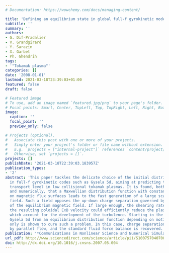 ```yaml
---
# Documentation: https://wowchemy.com/docs/managing-content/

title: 'Defining an equilibrium state in global full-f gyrokinetic models '
subtitle: ''
summary: ''
authors:
- G. Dif-Pradalier
- V. Grandgirard
- Y. Sarazin
- X. Garbet
- Ph. Ghendrih
tags:
- '"Tokamak plasma"'
categories: []
date: '2008-01-01'
lastmod: 2021-03-18T23:39:03+01:00
featured: false
draft: false

# Featured image
# To use, add an image named `featured.jpg/png` to your page's folder.
# Focal points: Smart, Center, TopLeft, Top, TopRight, Left, Right, BottomLeft, Bottom, BottomRight.
image:
  caption: ''
  focal_point: ''
  preview_only: false

# Projects (optional).
#   Associate this post with one or more of your projects.
#   Simply enter your project's folder or file name without extension.
#   E.g. `projects = ["internal-project"]` references `content/project/deep-learning/index.md`.
#   Otherwise, set `projects = []`.
projects: []
publishDate: '2021-03-18T22:39:03.183957Z'
publication_types:
- '2'
abstract: 'This paper tackles the delicate choice of the initial distribution function
  in full-f gyrokinetic codes such as Gysela 5d, aiming at predicting the turbulent
  transport level in low collisional tokamak plasmas. It is found, both analytically
  and numerically, that a Maxwellian distribution function with constant profiles
  on magnetic flux surfaces leads to the fast generation of a large scale electric
  field. Such a field opposes the up–down charge separation governed by the inhomogeneity
  of the equilibrium magnetic field. If large enough, the shearing rate induced by
  the resulting poloidal ExB velocity could efficiently reduce the plasma micro-instabilities
  which account for the development of the turbulence. Starting in the ab initio code
  Gysela 5d from an equilibrium distribution function depending on motion invariants
  only is shown to cure such a problem. In this case, charge separation is counter-balanced
  by parallel flow, and the standard fluid force balance is recovered. '
publication: '*Communications in Nonlinear Science and Numerical Simulation *'
url_pdf: http://www.sciencedirect.com/science/article/pii/S1007570407001086
doi: http://dx.doi.org/10.1016/j.cnsns.2007.05.004
---
```

